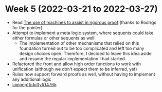 Week 5 (2022-03-21 to 2022-03-27)
===

* Read [The use of machines to assist in rigorous proof](https://www.jstor.org/stable/pdf/37442.pdf)
  (thanks to Rodrigo for the pointer)
* Attempt to implement a meta logic system, where sequents could take either formulas
  or other sequents as well
  * The implementation of other mechanisms that relied on this foundation turned out to be
    too complicated and left too many design choices open. Therefore, I decided to leave this
    idea aside and resume the regular implementation I had started.
* Refactored the front and allow high order functions to work with unification (although
  we don't expect them to be inferred, yet)
* Rules now support forward proofs as well, without having to implement any additional logic
* [lampepfl/dotty#14765](https://github.com/lampepfl/dotty/issues/14765)
